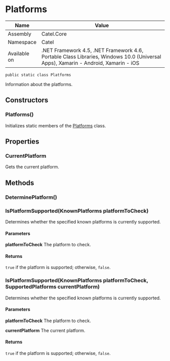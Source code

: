 

# Platforms

Name|Value
---|---
Assembly|Catel.Core
Namespace|Catel
Available on|.NET Framework 4.5, .NET Framework 4.6, Portable Class Libraries, Windows 10.0 (Universal Apps), Xamarin - Android, Xamarin - iOS

```
public static class Platforms
```

Information about the platforms.



## Constructors

### Platforms()

Initializes static members of the [Platforms](#) class.



## Properties

### CurrentPlatform

Gets the current platform.



## Methods

### DeterminePlatform()

### IsPlatformSupported(KnownPlatforms platformToCheck)

Determines whether the specified known platforms is currently supported.

#### Parameters

**platformToCheck**
The platform to check.

#### Returns

```true``` if the platform is supported; otherwise, ```false```.



### IsPlatformSupported(KnownPlatforms platformToCheck, SupportedPlatforms currentPlatform)

Determines whether the specified known platforms is currently supported.

#### Parameters

**platformToCheck**
The platform to check.

**currentPlatform**
The current platform.

#### Returns

```true``` if the platform is supported; otherwise, ```false```.



